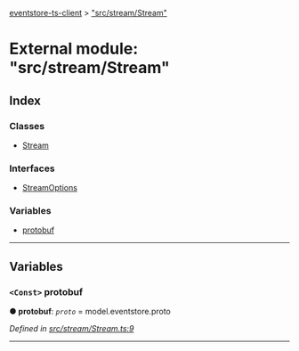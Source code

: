 [eventstore-ts-client](../README.md) > ["src/stream/Stream"](../modules/_src_stream_stream_.md)

# External module: "src/stream/Stream"

## Index

### Classes

* [Stream](../classes/_src_stream_stream_.stream.md)

### Interfaces

* [StreamOptions](../interfaces/_src_stream_stream_.streamoptions.md)

### Variables

* [protobuf](_src_stream_stream_.md#protobuf)

---

## Variables

<a id="protobuf"></a>

### `<Const>` protobuf

**● protobuf**: *`proto`* =  model.eventstore.proto

*Defined in [src/stream/Stream.ts:9](https://github.com/sebastianwessel/eventstore-ts-client/blob/b09933f/src/stream/Stream.ts#L9)*

___

